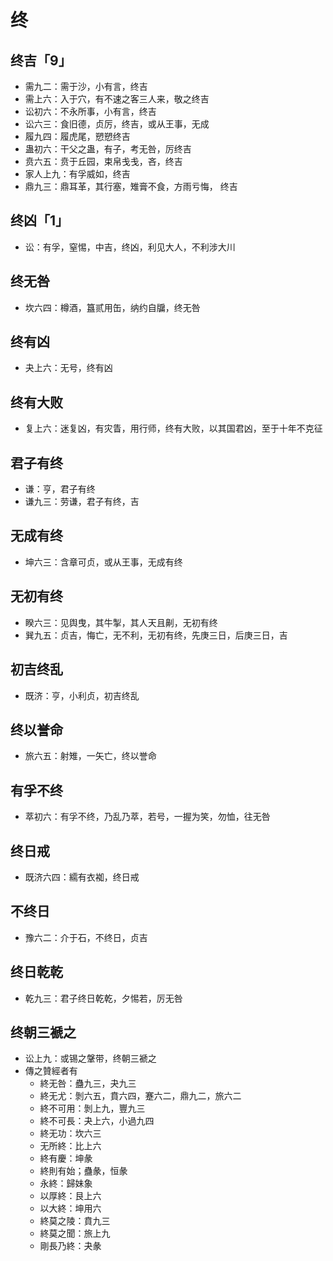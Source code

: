# 终
## 终吉「9」
* 需九二：需于沙，⼩有⾔，终吉
* 需上六：入于穴，有不速之客三人来，敬之终吉
* 讼初六：不永所事，⼩有⾔，终吉
* 讼六三：⻝旧德，贞厉，终吉，或从王事，⽆成
* 履九四：履虎尾，愬愬终吉
* 蛊初六：干父之蛊，有子，考无咎，厉终吉
* 贲六五：贲于丘园，束帛戋戋，吝，终吉
* 家人上九：有孚威如，终吉
* 鼎九三：⿍⽿⾰，其⾏塞，雉膏不⻝，⽅⾬亏悔， 终吉
## 终凶「1」
* 讼：有孚，窒惕，中吉，终凶，利⻅⼤⼈，不利涉⼤川
## 终无咎
* 坎六四：樽酒，簋贰⽤⽸，纳约⾃牖，终⽆咎
## 终有凶
* 夬上六：⽆号，终有凶
## 终有大败
* 复上六：迷复凶，有灾眚，⽤⾏师，终有⼤败，以其国君凶，⾄于⼗年不克征
## 君子有终
* 谦：亨，君⼦有终
* 谦九三：劳谦，君⼦有终，吉
## 无成有终
* 坤六三：含章可贞，或从王事，⽆成有终
## 无初有终
* 睽六三：⻅舆曳，其⽜掣，其⼈天且劓，⽆初有终
* 巽九五：贞吉，悔亡，⽆不利，⽆初有终，先庚三⽇，后庚三⽇，吉
## 初吉终乱
* 既济：亨，⼩利贞，初吉终乱
## 终以誉命
* 旅六五：射雉，⼀⽮亡，终以誉命
## 有孚不终
* 萃初六：有孚不终，乃乱乃萃，若号，⼀握为笑，勿恤，往⽆咎
## 终日戒
* 既济六四：繻有⾐袽，终⽇戒
## 不终日
* 豫六二：介于⽯，不终⽇，贞吉
## 终日乾乾
* 乾九三：君⼦终⽇乾乾，⼣惕若，厉⽆咎
## 终朝三褫之
* 讼上九：或锡之鞶带，终朝三褫之
* 傳之贊經者有
	* 終无咎：蠱九三，夬九三
	* 終无尤：剝六五，賁六四，蹇六二，鼎九二，旅六二
	* 終不可用：剝上九，豐九三
	* 終不可長：夬上六，小過九四
	* 終无功：坎六三
	* 无所終：比上六
	* 終有慶：坤彖
	* 終則有始；蠱彖，恒彖
	* 永終：歸妹象
	* 以厚終：艮上六
	* 以大終：坤用六
	* 終莫之陵：賁九三
	* 終莫之聞：旅上九
	* 剛長乃終：夬彖